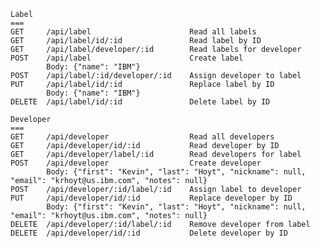 
    Label
    ===
    GET     /api/label                      Read all labels   
    GET     /api/label/id/:id               Read label by ID   
    GET     /api/label/developer/:id        Read labels for developer   
    POST    /api/label                      Create label   
            Body: {"name": "IBM"}
    POST    /api/label/:id/developer/:id    Assign developer to label   
    PUT     /api/label/id/:id               Replace label by ID
            Body: {"name": "IBM"}
    DELETE  /api/label/id/:id               Delete label by ID   

    Developer
    ===
    GET     /api/developer                  Read all developers
    GET     /api/developer/id/:id           Read developer by ID
    GET     /api/developer/label/:id        Read developers for label
    POST    /api/developer                  Create developer
            Body: {"first": "Kevin", "last": "Hoyt", "nickname": null, "email": "krhoyt@us.ibm.com", "notes": null}
    POST    /api/developer/:id/label/:id    Assign label to developer
    PUT     /api/developer/id/:id           Replace developer by ID
            Body: {"first": "Kevin", "last": "Hoyt", "nickname": null, "email": "krhoyt@us.ibm.com", "notes": null}
    DELETE  /api/developer/:id/label/:id    Remove developer from label
    DELETE  /api/developer/id/:id           Delete developer by ID
